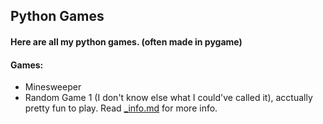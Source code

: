 ## Python Games
#### Here are all my python games. (often made in pygame)

#### Games:
- Minesweeper
- Random Game 1 (I don't know else what I could've called it), acctually pretty fun to play. Read [_info.md](../master/random_game_1/_info.md) for more info.
